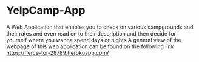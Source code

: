 # YelpCamp-App
A Web Application that enables you to check on various campgrounds and their rates and even read on to their description and then decide for yourself where you wanna spend days or nights
A general view of the webpage of this web application can be found on the following link
https://fierce-tor-28789.herokuapp.com/
